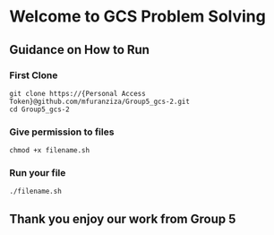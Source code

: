 # Welcome to GCS Problem Solving

## Guidance on How to Run 

### First Clone 

```
git clone https://{Personal Access Token}@github.com/mfuranziza/Group5_gcs-2.git
cd Group5_gcs-2
```

### Give permission to files

```
chmod +x filename.sh
```
### Run your file
```
./filename.sh
```

## Thank you enjoy our work from Group 5



